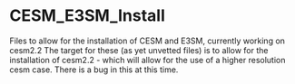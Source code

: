 # CESM_E3SM_Install
Files to allow for the installation of CESM and E3SM, currently working on cesm2.2 
The target for these (as yet unvetted files) is to allow for the installation of cesm2.2 - which will allow for the use of a higher resolution cesm case.
There is a bug in this at this time.
